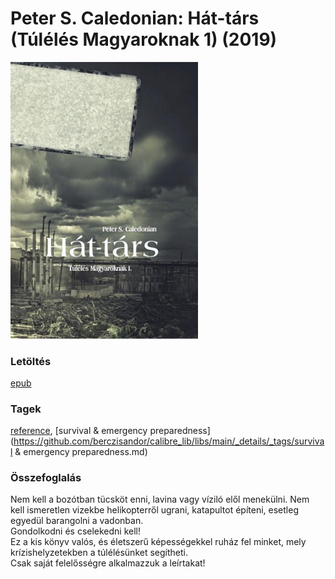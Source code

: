 # <a name="id_1222">Peter S. Caledonian: Hát-társ (Túlélés Magyaroknak 1) (2019)</a>
<img src="https://github.com/BercziSandor/calibre_lib/raw/main/libs/main/Peter%20S.%20Caledonian/Hat-tars%20%281222%29/cover.jpg" alt="cover" width="300"/>

### Letöltés
[epub](https://github.com/BercziSandor/calibre_lib/raw/main/libs/main/Peter%20S.%20Caledonian/Hat-tars%20%281222%29/Hat-tars%20-%20Peter%20S.%20Caledonian.epub)

### Tagek
[reference](https://github.com/berczisandor/calibre_lib/libs/main/_details/_tags/reference.md), [survival & emergency preparedness](https://github.com/berczisandor/calibre_lib/libs/main/_details/_tags/survival & emergency preparedness.md)

### Összefoglalás
<div>
<p>Nem kell a bozótban tücsköt enni, lavina vagy víziló elől menekülni. Nem kell ismeretlen vizekbe helikopterről ugrani, katapultot építeni, esetleg egyedül barangolni a vadonban. <br>Gondolkodni és cselekedni kell! <br>Ez a kis könyv valós, és életszerű képességekkel ruház fel minket, mely krízishelyzetekben a túlélésünket segítheti. <br>Csak saját felelősségre alkalmazzuk a leírtakat!</p></div>


